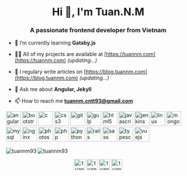 <h1 align="center">Hi 👋, I'm Tuan.N.M</h1>
<h3 align="center">A passionate frontend developer from Vietnam</h3>

- 🌱 I’m currently learning **Gatsby.js**

- 👨‍💻 All of my projects are available at [https://tuannm.com](https://tuannm.com) *(updating...)*

- 📝 I regulary write articles on [https://blog.tuannm.com](https://blog.tuannm.com) *(updating...)*

- 💬 Ask me about **Angular, Jekyll**

- 📫 How to reach me **tuannm.cntt93@gmail.com**

<p align="left"><img src="https://devicons.github.io/devicon/devicon.git/icons/angularjs/angularjs-original.svg" alt="angularjs" width="40" height="40"/> <img src="https://devicons.github.io/devicon/devicon.git/icons/bootstrap/bootstrap-plain.svg" alt="bootstrap" width="40" height="40"/> <img src="https://devicons.github.io/devicon/devicon.git/icons/c/c-original.svg" alt="c" width="40" height="40"/> <img src="https://devicons.github.io/devicon/devicon.git/icons/css3/css3-original-wordmark.svg" alt="css3" width="40" height="40"/> <img src="https://www.vectorlogo.zone/logos/git-scm/git-scm-icon.svg" alt="git" width="40" height="40"/> <img src="https://devicons.github.io/devicon/devicon.git/icons/gulp/gulp-plain.svg" alt="gulp" width="40" height="40"/> <img src="https://devicons.github.io/devicon/devicon.git/icons/html5/html5-original-wordmark.svg" alt="html5" width="40" height="40"/> <img src="https://devicons.github.io/devicon/devicon.git/icons/javascript/javascript-original.svg" alt="javascript" width="40" height="40"/> <img src="https://www.vectorlogo.zone/logos/jenkins/jenkins-icon.svg" alt="jenkins" width="40" height="40"/> <img src="https://devicons.github.io/devicon/devicon.git/icons/linux/linux-original.svg" alt="linux" width="40" height="40"/> <img src="https://devicons.github.io/devicon/devicon.git/icons/mongodb/mongodb-original-wordmark.svg" alt="mongodb" width="40" height="40"/> <img src="https://devicons.github.io/devicon/devicon.git/icons/mysql/mysql-original-wordmark.svg" alt="mysql" width="40" height="40"/> <img src="https://devicons.github.io/devicon/devicon.git/icons/nginx/nginx-original.svg" alt="nginx" width="40" height="40"/> <img src="https://devicons.github.io/devicon/devicon.git/icons/photoshop/photoshop-plain.svg" alt="photoshop" width="40" height="40"/> <img src="https://devicons.github.io/devicon/devicon.git/icons/php/php-original.svg" alt="php" width="40" height="40"/> <img src="https://devicons.github.io/devicon/devicon.git/icons/python/python-original.svg" alt="python" width="40" height="40"/> <img src="https://devicons.github.io/devicon/devicon.git/icons/rails/rails-original-wordmark.svg" alt="rails" width="40" height="40"/> <img src="https://devicons.github.io/devicon/devicon.git/icons/sass/sass-original.svg" alt="sass" width="40" height="40"/> <img src="https://devicons.github.io/devicon/devicon.git/icons/typescript/typescript-original.svg" alt="typescript" width="40" height="40"/> <img src="https://devicons.github.io/devicon/devicon.git/icons/vuejs/vuejs-original-wordmark.svg" alt="vuejs" width="40" height="40"/></p><img align="left" src="https://github-readme-stats.vercel.app/api/top-langs/?username=tuannm93&layout=compact&hide=html" alt="tuannm93" />

<img align="center" src="https://github-readme-stats.vercel.app/api?username=tuannm93&show_icons=true" alt="tuannm93" />

<p align="center">
<a href="https://codepen.io/tuannm93" target="blank"><img align="center" src="https://cdn.jsdelivr.net/npm/simple-icons@3.0.1/icons/codepen.svg" alt="tuannm93" height="30" width="30" /></a>
<a href="https://twitter.com/tuannm993" target="blank"><img align="center" src="https://cdn.jsdelivr.net/npm/simple-icons@3.0.1/icons/twitter.svg" alt="tuannm993" height="30" width="30" /></a>
<a href="https://linkedin.com/in/tuannm93" target="blank"><img align="center" src="https://cdn.jsdelivr.net/npm/simple-icons@3.0.1/icons/linkedin.svg" alt="tuannm93" height="30" width="30" /></a>
<a href="https://fb.com/tuannm93" target="blank"><img align="center" src="https://cdn.jsdelivr.net/npm/simple-icons@3.0.1/icons/facebook.svg" alt="tuannm93" height="30" width="30" /></a>
</p>
